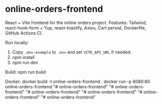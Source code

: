 # online-orders-frontend

React + Vite frontend for the online orders project.
Features: Tailwind, react-hook-form + Yup, react-toastify, Axios, Cart persist, Dockerfile, GitHub Actions CI.

Run locally:
1. Copy `.env.example` to `.env` and set `VITE_API_URL` if needed.
2. npm install
3. npm run dev

Build:
npm run build

Docker:
docker build -t online-orders-frontend .
docker run -p 8080:80 online-orders-frontend
"# online-orders-frontend" 
"# online-orders-frontend" 
"# online-orders-frontend" 
"# online-orders-frontend" 
"# online-orders-frontend" 
"# online-orders-frontend" 

